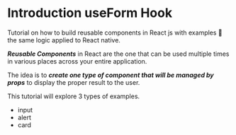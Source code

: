# Introduction useForm Hook

Tutorial on how to build reusable components in React js 
with examples 🚀 the same logic applied to React native.

***Reusable Components*** in React are the one that can be used multiple times
in various places across your entire application.

The idea is to ***create one type of component that will be managed by
props*** to display the proper result to the user.

This tutorial will explore 3 types of examples.

* input
* alert
* card